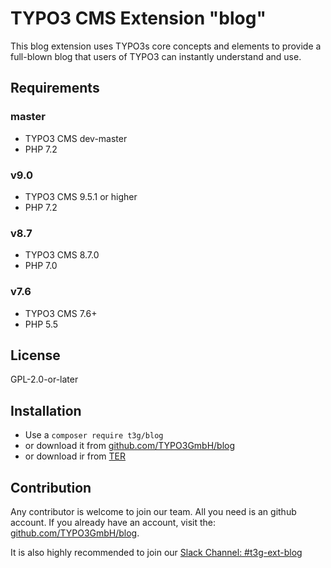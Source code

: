 # TYPO3 CMS Extension "blog"

This blog extension uses TYPO3s core concepts and elements to provide a full-blown blog that users of TYPO3 can instantly understand and use.

## Requirements

### master
- TYPO3 CMS dev-master
- PHP 7.2

### v9.0
- TYPO3 CMS 9.5.1 or higher
- PHP 7.2

### v8.7
- TYPO3 CMS 8.7.0
- PHP 7.0

### v7.6
- TYPO3 CMS 7.6+
- PHP 5.5

## License
GPL-2.0-or-later

## Installation

* Use a `composer require t3g/blog`
* or download it from [github.com/TYPO3GmbH/blog](https://github.com/TYPO3GmbH/blog)
* or download ir from [TER](https://extensions.typo3.org/extension/blog/)

## Contribution

Any contributor is welcome to join our team. All you need is an github account.
If you already have an account, visit the: [github.com/TYPO3GmbH/blog](https://github.com/TYPO3GmbH/blog).

It is also highly recommended to join our [Slack Channel: #t3g-ext-blog](https://typo3.slack.com/archives/t3g-ext-blog)

